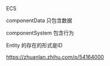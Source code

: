 ECS

componentData 只包含数据

componentSystem 包含行为

Entity 的存在的形式是ID


https://zhuanlan.zhihu.com/p/54164000